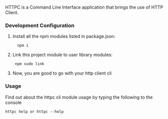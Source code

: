 HTTPC is a Command Line Interface application that brings the use of HTTP Client.

### Development Configuration
1. Install all the npm modules listed in package.json:

         npm i
2. Link this project module to user library modules:

        npm sudo link

3. Now, you are good to go with your http client cli

### Usage

Find out about the httpc cli module usage by typing the following to the console

    httpc help or httpc --help

